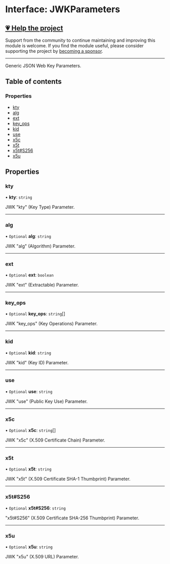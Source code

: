 # Interface: JWKParameters

## [💗 Help the project](https://github.com/sponsors/panva)

Support from the community to continue maintaining and improving this module is welcome. If you find the module useful, please consider supporting the project by [becoming a sponsor](https://github.com/sponsors/panva).

---

Generic JSON Web Key Parameters.

## Table of contents

### Properties

- [kty](types.JWKParameters.md#kty)
- [alg](types.JWKParameters.md#alg)
- [ext](types.JWKParameters.md#ext)
- [key\_ops](types.JWKParameters.md#key_ops)
- [kid](types.JWKParameters.md#kid)
- [use](types.JWKParameters.md#use)
- [x5c](types.JWKParameters.md#x5c)
- [x5t](types.JWKParameters.md#x5t)
- [x5t#S256](types.JWKParameters.md#x5t#s256)
- [x5u](types.JWKParameters.md#x5u)

## Properties

### kty

• **kty**: `string`

JWK "kty" (Key Type) Parameter.

___

### alg

• `Optional` **alg**: `string`

JWK "alg" (Algorithm) Parameter.

___

### ext

• `Optional` **ext**: `boolean`

JWK "ext" (Extractable) Parameter.

___

### key\_ops

• `Optional` **key\_ops**: `string`[]

JWK "key_ops" (Key Operations) Parameter.

___

### kid

• `Optional` **kid**: `string`

JWK "kid" (Key ID) Parameter.

___

### use

• `Optional` **use**: `string`

JWK "use" (Public Key Use) Parameter.

___

### x5c

• `Optional` **x5c**: `string`[]

JWK "x5c" (X.509 Certificate Chain) Parameter.

___

### x5t

• `Optional` **x5t**: `string`

JWK "x5t" (X.509 Certificate SHA-1 Thumbprint) Parameter.

___

### x5t#S256

• `Optional` **x5t#S256**: `string`

"x5t#S256" (X.509 Certificate SHA-256 Thumbprint) Parameter.

___

### x5u

• `Optional` **x5u**: `string`

JWK "x5u" (X.509 URL) Parameter.
